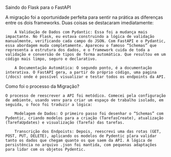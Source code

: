 Saindo do Flask para o FastAPI

A migração foi a oportunidade perfeita para sentir na prática as diferenças entre os dois frameworks. Duas coisas se destacaram imediatamente:

		A Validação de Dados com Pydantic: Essa foi a mudança mais impactante. No Flask, eu estava construindo a lógica de validação manualmente, verificando cada campo do JSON. Com FastAPI e o Pydantic, essa abordagem muda completamente. Apareceu o famoso “Schemas” que representa a estrutura dos dados, e o framework cuida de toda a validação e conversão de tipos de forma automática. Que resultou em um código mais limpo, seguro e declarativo.

		A Documentação Automática: O segundo ponto, é a documentação interativa. O FastAPI gera, a partir do próprio código, uma pagina (/docs) onde é possível visualizar e testar todos os endpoints da API.


Como foi o processo da Migração?
	
	O processo de reescrever a API foi metódico. Comecei pela configuração de ambiente, usando venv para criar um espaço de trabalho isolado, em seguida, o foco foi traduzir a lógica:
		
		Modelagem de Dados: O primeiro passo foi desenhar o “Schemas” com Pydentic, criando modelos para a criação (TarefasCreate), atualização (TarefaUpdates) e visualização (Tarefa) das tarefas.

		Transcrição dos Endpoists: Depois, reescrevi uma das rotas (GET, POST, PUT, DELETE), aplicando os modelos de Pydentic p[ara validar tanto os dados que chegam quanto os que saem da API. A lógica de persistência no arquivo .json foi mantida, com pequenas adaptações para lidar com os objetos Pydentic.
